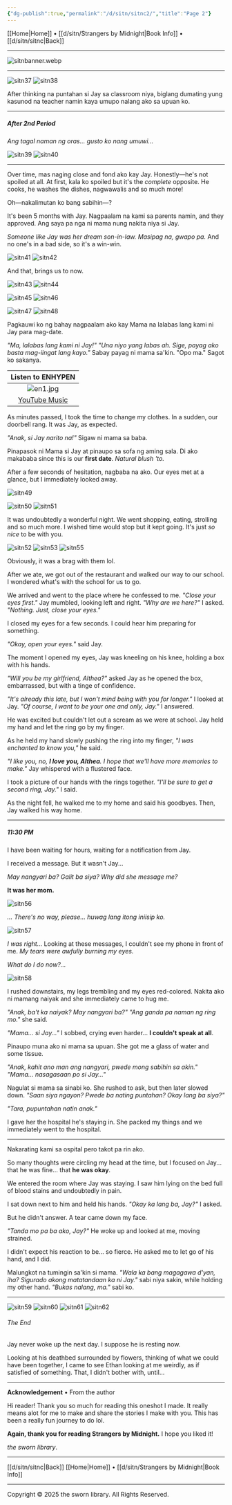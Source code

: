 ```yaml
---
{"dg-publish":true,"permalink":"/d/sitn/sitnc2/","title":"Page 2"}
---
```


[[Home\|Home]] • [[d/sitn/Strangers by Midnight\|Book Info]] • [[d/sitn/sitnc\|Back]]

***

![sitnbanner.webp](/img/user/d/sitn/sitnbanner.webp)

***

![sitn37](https://i.imgur.com/inzJBQR.jpeg)
![sitn38](https://i.imgur.com/3J4blb2.jpeg)

After thinking na puntahan si Jay sa classroom niya, biglang dumating yung kasunod na teacher namin kaya umupo nalang ako sa upuan ko.

***
##### After 2nd Period
*Ang tagal naman ng oras... gusto ko nang umuwi...*

![sitn39](https://i.imgur.com/0bzNUGe.jpeg)
![sitn40](https://i.imgur.com/0yFr2IM.jpeg)

***

Over time, mas naging close and fond ako kay Jay. Honestly—he's not spoiled at all. At first, kala ko spoiled but it's the *complete* opposite. He cooks, he washes the dishes, nagwawalis and so much more!

Oh—nakalimutan ko bang sabihin—?

It's been 5 months with Jay. Nagpaalam na kami sa parents namin, and they approved. Ang saya pa nga ni mama nung nakita niya si Jay.

*Someone like Jay was her dream son-in-law. Masipag na, gwapo pa.* And no one's in a bad side, so it's a win-win.

![sitn41](https://i.imgur.com/LkyCo9f.jpeg)
![sitn42](https://i.imgur.com/tjIw69b.jpeg)

And that, brings us to now.

![sitn43](https://i.imgur.com/wtgx69a.jpeg)
![sitn44](https://i.imgur.com/3DM1l1b.jpeg)

![sitn45](https://i.imgur.com/2SjJcdv.jpeg)
![sitn46](https://i.imgur.com/HRjeOqZ.jpeg)

![sitn47](https://i.imgur.com/dIxrq4D.jpeg)
![sitn48](https://i.imgur.com/3ZqGLcU.jpeg)

Pagkauwi ko ng bahay nagpaalam ako kay Mama na lalabas lang kami ni Jay para mag-date.

*"Ma, lalabas lang kami ni Jay!"*
*"Una niyo yang labas ah. Sige, payag ako basta mag-iingat lang kayo."* Sabay payag ni mama sa'kin.
"Opo ma." Sagot ko sakanya.


|                              Listen to ENHYPEN                              |
| :-------------------------------------------------------------------------: |
|                                ![en1.jpg](/img/user/d/sitn/en1.jpg)                                 |
| [YouTube Music](https://music.youtube.com/channel/UC5bxTdrcWXji987o_LlcNNA) |


As minutes passed, I took the time to change my clothes. In a sudden, our doorbell rang. It was Jay, as expected.

*"Anak, si Jay narito na!"* 
Sigaw ni mama sa baba.

Pinapasok ni Mama si Jay at pinaupo sa sofa ng aming sala.
Di ako makababa since this is our **first date**. *Natural blush 'to.*

After a few seconds of hesitation, nagbaba na ako. Our eyes met at a glance, but I immediately looked away.

![sitn49](https://i.imgur.com/ROWMDWa.jpeg)

![sitn50](https://i.imgur.com/wQY7hgV.jpeg)
![sitn51](https://i.imgur.com/LbBSZrV.jpeg)

It was undoubtedly a wonderful night. We went shopping, eating, strolling and so much more. I wished time would stop but it kept going. It's just *so nice* to be with you.

![sitn52](https://i.imgur.com/iATTMFu.jpeg)
![sitn53](https://i.imgur.com/6MHVHa8.png)
![sitn55](https://i.imgur.com/3LKr3j6.jpeg)

Obviously, it was a brag with them lol.

After we ate, we got out of the restaurant and walked our way to our school. I wondered what's with the school for us to go.

We arrived and went to the place where he confessed to me.
*"Close your eyes first."*  Jay mumbled, looking left and right.
*"Why are we here?"*  I asked.
*"Nothing. Just, close your eyes."*

I closed my eyes for a few seconds. I could hear him preparing for something.

*"Okay, open your eyes."* said Jay.

The moment I opened my eyes, Jay was kneeling on his knee, holding a box with his hands.

*"Will you be my girlfriend, Althea?"* asked Jay as he opened the box, embarrassed, but with a tinge of confidence.

*"It's already this late, but I won't mind being with you for longer."* I looked at Jay.
*"Of course, I want to be your one and only, Jay."*  I answered.

He was excited but couldn't let out a scream as we were at school. Jay held my hand and let the ring go by my finger.

As he held my hand slowly pushing the ring into my finger, *"I was enchanted to know you,"* he said.

*"I like you, no, **I love you, Althea**. I hope that we'll have more memories to make."*  Jay whispered with a flustered face.

I took a picture of our hands with the rings together.
*"I'll be sure to get a second ring, Jay."* I said.

As the night fell, he walked me to my home and said his goodbyes. Then, Jay walked his way home.

***

##### 11:30 PM

I have been waiting for hours, waiting for a notification from Jay. 

I received a message. But it wasn't Jay...

*May nangyari ba? Galit ba siya? Why did she message me?*

**It was her mom.**

![sitn56](https://i.imgur.com/OEWzv5Y.jpeg)

*... There's no way, please... huwag lang itong iniisip ko.* 

![sitn57](https://i.imgur.com/azLkRfH.jpeg)

*I was right...*
Looking at these messages, I couldn't see my phone in front of me. *My tears were awfully burning my eyes.*

*What do I do now?...*

![sitn58](https://i.imgur.com/MY75dAI.jpeg)

I rushed downstairs, my legs trembling and my eyes red-colored. Nakita ako ni mamang naiyak and she immediately came to hug me.

*"Anak, ba't ka naiyak? May nangyari ba?"*
*"Ang ganda pa naman ng ring mo."*  she said.

*"Mama... si Jay..."* I sobbed, crying even harder... **I couldn't speak at all**.

Pinaupo muna ako ni mama sa upuan. She got me a glass of water and some tissue.

*"Anak, kahit ano man ang nangyari, pwede mong sabihin sa akin."*
*"Mama... nasagasaan po si Jay..."*

Nagulat si mama sa sinabi ko. She rushed to ask, but then later slowed down. *"Saan siya ngayon? Pwede ba nating puntahan? Okay lang ba siya?"*

*"Tara, pupuntahan natin anak."*

I gave her the hospital he's staying in. She packed my things and we immediately went to the hospital.

***

Nakarating kami sa ospital pero takot pa rin ako.

So many thoughts were circling my head at the time, but I focused on Jay... that he was fine... that **he was okay**.

We entered the room where Jay was staying. I saw him lying on the bed full of blood stains and undoubtedly in pain.

I sat down next to him and held his hands.
*"Okay ka lang ba, Jay?"* I asked.

But he didn't answer.
A tear came down my face.

*"Tanda mo pa ba ako, Jay?"*
He woke up and looked at me, moving strained.

I didn't expect his reaction to be... so fierce. He asked me to let go of his hand, and I did.

Malungkot na tumingin sa'kin si mama.
*"Wala ka bang magagawa d'yan, iha? Sigurado akong matatandaan ka ni Jay."* sabi niya sakin, while holding my other hand.
*"Bukas nalang, ma."* sabi ko.

***

![sitn59](https://i.imgur.com/IkOMVVQ.jpeg)
![sitn60](https://i.imgur.com/NxSYd5f.png)
![sitn61](https://i.imgur.com/hrXkBTr.jpeg)
![sitn62](https://i.imgur.com/lz1UTcX.png)

###### The End
Jay never woke up the next day. I suppose he is resting now.

Looking at his deathbed surrounded by flowers, thinking of what we could have been together, I came to see Ethan looking at me weirdly, as if satisfied of something. That, I didn't bother with, until...

---

**Acknowledgement** • From the author

Hi reader! Thank you so much for reading this oneshot I made. It really means alot for me to make and share the stories I make with you. This has been a really fun journey to do lol.

**Again, thank you for reading Strangers by Midnight.** I hope you liked it!

*the sworn library*.

***

[[d/sitn/sitnc\|Back]]
[[Home\|Home]] • [[d/sitn/Strangers by Midnight\|Book Info]]

***

Copyright © 2025 the sworn library.
All Rights Reserved.

<script src="https://starryxoxo.github.io/treeajmgar/src/helpers/protect-images.js"></script>
<script src="https://starryxoxo.github.io/treeajmgar/src/helpers/tbheader.js"></script>
<script src="https://starryxoxo.github.io/treeajmgar/src/helpers/lazy.js"></script>
<script src="https://starryxoxo.github.io/treeajmgar/src/helpers/lastPage.js"></script>